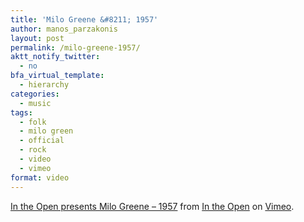 ```yaml
---
title: 'Milo Greene &#8211; 1957'
author: manos_parzakonis
layout: post
permalink: /milo-greene-1957/
aktt_notify_twitter:
  - no
bfa_virtual_template:
  - hierarchy
categories:
  - music
tags:
  - folk
  - milo green
  - official
  - rock
  - video
  - vimeo
format: video
---
```

[In the Open presents Milo Greene &#8211; 1957][1] from [In the Open][2] on [Vimeo][3].

<!-- MixPanel Start !-->

  
  
<!-- MixPanel End -->

 [1]: http://vimeo.com/31112990
 [2]: http://vimeo.com/intheopen
 [3]: http://vimeo.com